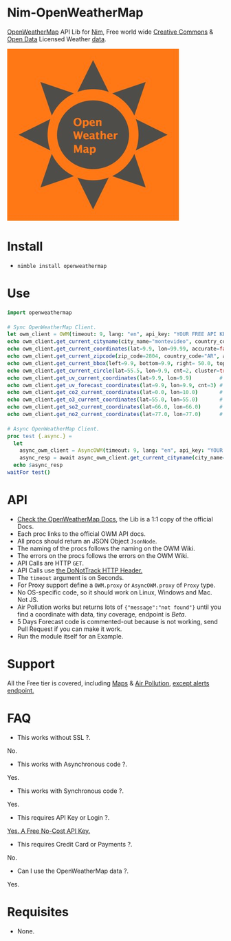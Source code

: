 # Nim-OpenWeatherMap

[OpenWeatherMap](https://openweathermap.org) API Lib for [Nim](https://nim-lang.org), Free world wide [Creative Commons](http://creativecommons.org/licenses/by-sa/4.0) & [Open Data](http://opendatacommons.org/licenses/odbl) Licensed Weather [data](https://openweathermap.org/city).

![OpenWeatherMap](https://raw.githubusercontent.com/juancarlospaco/nim-openweathermap/master/owm.jpg "OpenWeatherMap")


# Install

- `nimble install openweathermap`


# Use

```nim
import openweathermap

# Sync OpenWeatherMap Client.
let owm_client = OWM(timeout: 9, lang: "en", api_key: "YOUR FREE API KEY HERE")
echo owm_client.get_current_cityname(city_name="montevideo", country_code="UY", accurate=true, metric=false)
echo owm_client.get_current_coordinates(lat=9.9, lon=99.99, accurate=false, metric=false)
echo owm_client.get_current_zipcode(zip_code=2804, country_code="AR", accurate=true, metric=false)
echo owm_client.get_current_bbox(left=9.9, bottom=9.9, right= 50.0, top= 50.0, zoom=2, cluster=true, accurate=false, metric=true)
echo owm_client.get_current_circle(lat=55.5, lon=9.9, cnt=2, cluster=true, accurate=true, metric=true)
echo owm_client.get_uv_current_coordinates(lat=9.9, lon=9.9)         # UV Light.
echo owm_client.get_uv_forecast_coordinates(lat=9.9, lon=9.9, cnt=3) # UV Light.
echo owm_client.get_co2_current_coordinates(lat=0.0, lon=10.0)       # CO2 Air Pollution.
echo owm_client.get_o3_current_coordinates(lat=55.0, lon=55.0)       # O3  Air Pollution.
echo owm_client.get_so2_current_coordinates(lat=66.0, lon=66.0)      # SO3 Air Pollution.
echo owm_client.get_no2_current_coordinates(lat=77.0, lon=77.0)      # NO2 Air Pollution.

# Async OpenWeatherMap Client.
proc test {.async.} =
  let
    async_owm_client = AsyncOWM(timeout: 9, lang: "en", api_key: "YOUR FREE API KEY HERE")
    async_resp = await async_owm_client.get_current_cityname(city_name="montevideo", country_code="UY")
  echo $async_resp
waitFor test()
```


# API

- [Check the OpenWeatherMap Docs](https://openweathermap.org/api), the Lib is a 1:1 copy of the official Docs.
- Each proc links to the official OWM API docs.
- All procs should return an JSON Object `JsonNode`.
- The naming of the procs follows the naming on the OWM Wiki.
- The errors on the procs follows the errors on the OWM Wiki.
- API Calls are HTTP `GET`.
- API Calls use [the DoNotTrack HTTP Header.](https://en.wikipedia.org/wiki/Do_Not_Track)
- The `timeout` argument is on Seconds.
- For Proxy support define a `OWM.proxy` or `AsyncOWM.proxy` of `Proxy` type.
- No OS-specific code, so it should work on Linux, Windows and Mac. Not JS.
- Air Pollution works but returns lots of `{"message":"not found"}` until you find a coordinate with data, tiny coverage, endpoint is _Beta_.
- 5 Days Forecast code is commented-out because is not working, send Pull Request if you can make it work.
- Run the module itself for an Example.


# Support

All the Free tier is covered, including [Maps](https://openweathermap.org/api/weathermaps) & [Air Pollution](https://openweathermap.org/api/pollution/co), [except alerts endpoint.](https://openweathermap.org/triggers)


# FAQ

- This works without SSL ?.

No.

- This works with Asynchronous code ?.

Yes.

- This works with Synchronous code ?.

Yes.

- This requires API Key or Login ?.

[Yes. A Free No-Cost API Key.](http://home.openweathermap.org/users/sign_up)

- This requires Credit Card or Payments ?.

No.

- Can I use the OpenWeatherMap data ?.

Yes.


# Requisites

- None.
